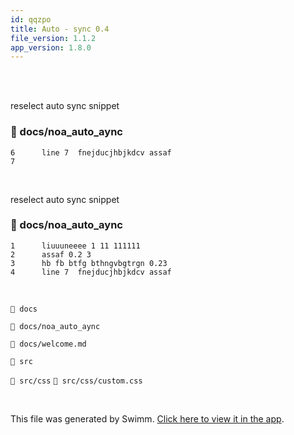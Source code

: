 ```yaml
---
id: qqzpo
title: Auto - sync 0.4
file_version: 1.1.2
app_version: 1.8.0
---
```


<br/>

<br/>

reselect auto sync snippet
<!-- NOTE-swimm-snippet: the lines below link your snippet to Swimm -->
### 📄 docs/noa_auto_aync
<!-- collapsed -->

```
6      line 7  fnejducjhbjkdcv assaf
7      
```

<br/>

reselect auto sync snippet
<!-- NOTE-swimm-snippet: the lines below link your snippet to Swimm -->
### 📄 docs/noa_auto_aync
<!-- collapsed -->

```
1      liuuuneeee 1 11 111111
2      assaf 0.2 3
3      hb fb btfg bthngvbgtrgn 0.23
4      line 7  fnejducjhbjkdcv assaf
```

<br/>

`📄 docs`

`📄 docs/noa_auto_aync`

`📄 docs/welcome.md`

`📄 src`

`📄 src/css` `📄 src/css/custom.css`

<br/>

This file was generated by Swimm. [Click here to view it in the app](https://swimm-web-app.web.app/repos/Z2l0aHViJTNBJTNBTm9hUmVwbyUzQSUzQU5vYW96ZXI=/docs/qqzpo).
